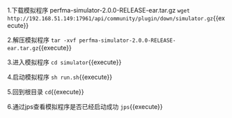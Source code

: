
1.下载模拟程序 perfma-simulator-2.0.0-RELEASE-ear.tar.gz
`wget http://192.168.51.149:17961/api/community/plugin/down/simulator.gz`{{execute}}

2.解压模拟程序
`tar -xvf perfma-simulator-2.0.0-RELEASE-ear.tar.gz`{{execute}}

3.进入模拟程序
`cd simulator`{{execute}}

4.启动模拟程序
`sh run.sh`{{execute}}

5.回到根目录
`cd`{{execute}}

6.通过jps查看模拟程序是否已经启动成功
`jps`{{execute}}

